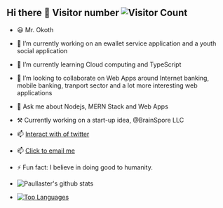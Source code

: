 ## Hi there 👋 Visitor number  ![Visitor Count](https://profile-counter.glitch.me/paullaster/count.svg)

<!--
**paullaster/paullaster** is a ✨ _special_ ✨ repository because its `README.md` (this file) appears on your GitHub profile.

Here are some ideas to get you started:
-->
- 😃 Mr. Okoth
- 🔭 I’m currently working on an ewallet service application and a youth social application
- 🌱 I’m currently learning Cloud computing and TypeScript
- 👯 I’m looking to collaborate on  Web Apps around Internet banking, mobile banking, tranport sector and a lot more interesting web applications
- 💬 Ask me about Nodejs, MERN Stack and Web Apps
- ⚒️ Currently working on a start-up idea, @BrainSpore LLC
- 📫 <a href ="https://twitter.com/PaullasterOkoth" target="_blank">Interact with of twitter</a>
- 📫 <a href="mailto:ispaokoth@gmail.com">Click to email me</a>
- ⚡ Fun fact: I believe in doing good to humanity.
 
 - ![Paullaster's github stats](https://github-readme-stats.vercel.app/api?username=paullaster&show_icons=true&theme=radical)
 
 - [![Top Languages](https://github-readme-stats.vercel.app/api/top-langs/?username=paullaster&layout=compact)](https://github.com/paullaster/github-readme-stats)
